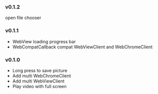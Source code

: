 ### v0.1.2
open file chooser

### v0.1.1
- WebView loading progress bar
- WebCompatCallback compat WebViewClient and WebChromeClient

### v0.1.0
- Long press to save picture
- Add multi WebChromeClient
- Add multi WebViewClient
- Play video with full screen 